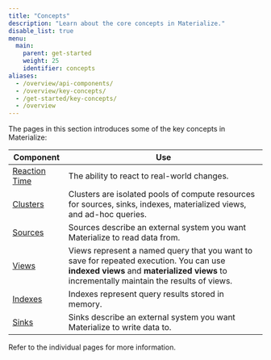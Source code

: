 ```yaml
---
title: "Concepts"
description: "Learn about the core concepts in Materialize."
disable_list: true
menu:
  main:
    parent: get-started
    weight: 25
    identifier: concepts
aliases:
  - /overview/api-components/
  - /overview/key-concepts/
  - /get-started/key-concepts/
  - /overview
---
```


The pages in this section introduces some of the key concepts in Materialize:

Component                                | Use
-----------------------------------------|-----
[Reaction Time](/concepts/reaction-time) | The ability to react to real-world changes.
[Clusters](/concepts/clusters/)          | Clusters are isolated pools of compute resources for sources, sinks, indexes, materialized views, and ad-hoc queries.
[Sources](/concepts/sources/)            | Sources describe an external system you want Materialize to read data from.
[Views](/concepts/views/)    | Views represent a named query that you want to save for repeated execution. You can use **indexed views** and **materialized views** to incrementally maintain the results of views.
[Indexes](/concepts/indexes/)            | Indexes represent query results stored in memory.
[Sinks](/concepts/sinks/)                | Sinks describe an external system you want Materialize to write data to.

Refer to the individual pages for more information.

